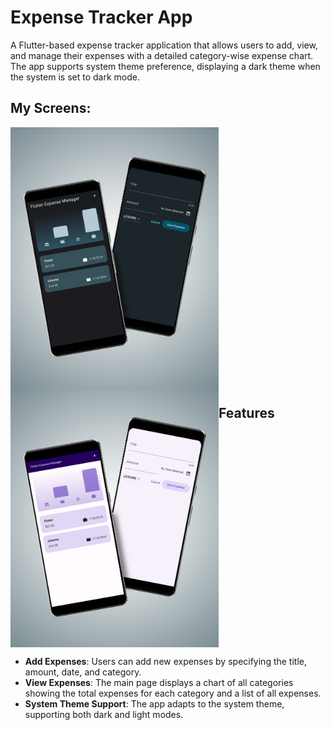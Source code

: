 # Expense Tracker App

A Flutter-based expense tracker application that allows users to add, view, and manage their expenses with a detailed category-wise expense chart. The app supports system theme preference, displaying a dark theme when the system is set to dark mode.


## My Screens:
  <div style="display: flex; flex-wrap: wrap;">
  <img src="assets/1.jpg" alt="Drawer Menu" width="333"/>
  <img src="assets/2.jpg" alt="Drawer Menu" width="333"/>

## Features

- **Add Expenses**: Users can add new expenses by specifying the title, amount, date, and category.
- **View Expenses**: The main page displays a chart of all categories showing the total expenses for each category and a list of all expenses.
- **System Theme Support**: The app adapts to the system theme, supporting both dark and light modes.